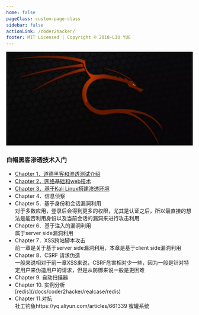 ```yaml
---
home: false
pageClass: custom-page-class
sidebar: false
actionLink: /coder2hacker/
footer: MIT Licensed | Copyright © 2018-LIU YUE
---
```


<img class="header" src="/docs/docs_image/coder2hacker/kali.png"/>

<div>
	<h3>白帽黑客渗透技术入门</h3>
	<ul>
		<li><a href="/docs/coder2hacker/ch1_intro" >Chapter 1．道德黑客和渗透测试介绍</a></li>
		<li><a href="/docs/coder2hacker/ch2_web" >Chapter 2．网络基础和web技术</a></li>
		<li><a href="/docs/coder2hacker/ch3_kali" >Chapter 3．基于Kali Linux搭建渗透环境</a></li>
		<li>Chapter 4．信息侦察</li>
		<li>Chapter 5．基于身份和会话漏洞利用</li>
		对于多数应用，登录后会得到更多的权限，尤其是认证之后，所以最直接的想法是能否利用身份以及当前会话的漏洞来进行攻击利用
		<li>Chapter 6．基于注入的漏洞利用</li>
		属于server side漏洞利用
		<li>Chapter 7．XSS跨站脚本攻击</li>
		前一章是关于基于server side漏洞利用，本章是基于client side漏洞利用
		<li>Chapter 8．CSRF 请求伪造</li>
		一般来说相对于前一章XSS来说，CSRF危害相对少一些，因为一般是针对特定用户来伪造用户的请求，但是从防御来说一般是更困难
		<li>Chapter 9. 自动扫描器</li>
		<li>Chapter 10. 实例分析</li>
		[redis](/docs/coder2hacker/realcase/redis)
		<li>Chapter 11.对抗</li>
		社工钓鱼https://yq.aliyun.com/articles/661339
		蜜罐系统
	</ul>
</div>
